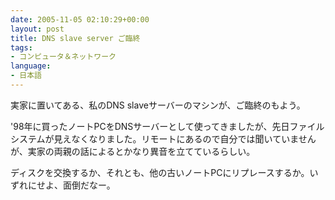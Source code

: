 ```yaml
---
date: 2005-11-05 02:10:29+00:00
layout: post
title: DNS slave server ご臨終
tags:
- コンピュータ＆ネットワーク
language:
- 日本語
---
```


実家に置いてある、私のDNS slaveサーバーのマシンが、ご臨終のもよう。

'98年に買ったノートPCをDNSサーバーとして使ってきましたが、先日ファイルシステムが見えなくなりました。リモートにあるので自分では聞いていませんが、実家の両親の話によるとかなり異音を立てているらしい。

ディスクを交換するか、それとも、他の古いノートPCにリプレースするか。いずれにせよ、面倒だなー。
